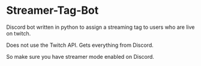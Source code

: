 # Streamer-Tag-Bot
Discord bot written in python to assign a streaming tag to users who are live on twitch.

Does not use the Twitch API. Gets everything from Discord.

So make sure you have streamer mode enabled on Discord.
